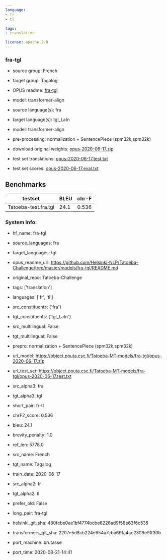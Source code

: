 ```yaml
---
language: 
- fr
- tl

tags:
- translation

license: apache-2.0
---
```


### fra-tgl

* source group: French 
* target group: Tagalog 
*  OPUS readme: [fra-tgl](https://github.com/Helsinki-NLP/Tatoeba-Challenge/tree/master/models/fra-tgl/README.md)

*  model: transformer-align
* source language(s): fra
* target language(s): tgl_Latn
* model: transformer-align
* pre-processing: normalization + SentencePiece (spm32k,spm32k)
* download original weights: [opus-2020-06-17.zip](https://object.pouta.csc.fi/Tatoeba-MT-models/fra-tgl/opus-2020-06-17.zip)
* test set translations: [opus-2020-06-17.test.txt](https://object.pouta.csc.fi/Tatoeba-MT-models/fra-tgl/opus-2020-06-17.test.txt)
* test set scores: [opus-2020-06-17.eval.txt](https://object.pouta.csc.fi/Tatoeba-MT-models/fra-tgl/opus-2020-06-17.eval.txt)

## Benchmarks

| testset               | BLEU  | chr-F |
|-----------------------|-------|-------|
| Tatoeba-test.fra.tgl 	| 24.1 	| 0.536 |


### System Info: 
- hf_name: fra-tgl

- source_languages: fra

- target_languages: tgl

- opus_readme_url: https://github.com/Helsinki-NLP/Tatoeba-Challenge/tree/master/models/fra-tgl/README.md

- original_repo: Tatoeba-Challenge

- tags: ['translation']

- languages: ['fr', 'tl']

- src_constituents: {'fra'}

- tgt_constituents: {'tgl_Latn'}

- src_multilingual: False

- tgt_multilingual: False

- prepro:  normalization + SentencePiece (spm32k,spm32k)

- url_model: https://object.pouta.csc.fi/Tatoeba-MT-models/fra-tgl/opus-2020-06-17.zip

- url_test_set: https://object.pouta.csc.fi/Tatoeba-MT-models/fra-tgl/opus-2020-06-17.test.txt

- src_alpha3: fra

- tgt_alpha3: tgl

- short_pair: fr-tl

- chrF2_score: 0.536

- bleu: 24.1

- brevity_penalty: 1.0

- ref_len: 5778.0

- src_name: French

- tgt_name: Tagalog

- train_date: 2020-06-17

- src_alpha2: fr

- tgt_alpha2: tl

- prefer_old: False

- long_pair: fra-tgl

- helsinki_git_sha: 480fcbe0ee1bf4774bcbe6226ad9f58e63f6c535

- transformers_git_sha: 2207e5d8cb224e954a7cba69fa4ac2309e9ff30b

- port_machine: brutasse

- port_time: 2020-08-21-14:41